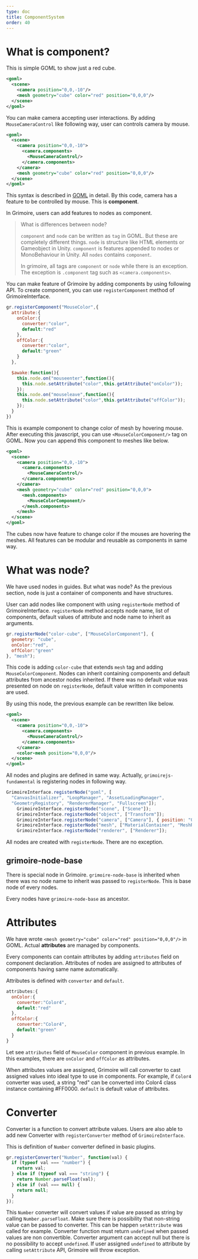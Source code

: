 ```yaml
---
type: doc
title: ComponentSystem
order: 40
---
```

# What is component?

This is simple GOML to show just a red cube.

```xml
<goml>
  <scene>
    <camera position="0,0,-10"/>
    <mesh geometry="cube" color="red" position="0,0,0"/>
  </scene>
</goml>
```

You can make camera accepting user interactions. By adding `MouseCameraControl` like following way, user can controls camera by mouse.

```xml
<goml>
  <scene>
    <camera position="0,0,-10">
      <camera.components>
        <MouseCameraControl/>
      </camera.components>
    </camera>
    <mesh geometry="cube" color="red" position="0,0,0"/>
  </scene>
</goml>
```

This syntax is described in [GOML](/guide/1_essentials/03_goml.html) in detail. By this code, camera has a feature to be controlled by mouse. This is **component**.

In Grimoire, users can add features to nodes as component.

> What is differences between node?
>
> `component` and `node` can be written as `tag` in GOML. But these are completely different things.
> `node` is structure like HTML elements or Gameobject in Unity.
> `component` is features appended to nodes or MonoBehaviour in Unity.
> All `nodes` contains `component`.
>
> In grimoire, all tags are `component` or `node` while there is an exception.
> The exception is `.component` tag such as `<camera.components>`.

You can make feature of Grimoire by adding components by using following API.
To create component, you can use `registerComponent` method of GrimoireInterface.

```javascript
gr.registerComponent("MouseColor",{
  attribute:{
    onColor:{
      converter:"color",
      default:"red"
    },
    offColor:{
      converter:"color",
      default:"green"
    }
  },

  $awake:function(){
    this.node.on("mouseenter",function(){
      this.node.setAttribute("color",this.getAttribute("onColor"));
    });
    this.node.on("mouseleave",function(){
      this.node.setAttribute("color",this.getAttribute("offColor"));
    });
  }
})
```

This is example component to change color of mesh by hovering mouse. After executing this javascript, you can use `<MouseColorComponent/>` tag on GOML.
Now you can append this component to meshes like below.

```xml
<goml>
  <scene>
    <camera position="0,0,-10">
      <camera.components>
        <MouseCameraControl/>
      </camera.components>
    </camera>
    <mesh geometry="cube" color="red" position="0,0,0">
      <mesh.components>
        <MouseColorComponent/>
      </mesh.components>
    </mesh>
  </scene>
</goml>
```

The cubes now have feature to change color if the mouses are hovering the meshes.
All features can be modular and reusable as components in same way.

# What was node?

We have used nodes in guides. But what was node?
As the previous section, node is just a container of components and have structures.

User can add nodes like component with using `registerNode` method of GrimoireInterface.
`registerNode` method accepts node name, list of components, default values of attribute and node name to inherit as arguments.

```javascript
gr.registerNode("color-cube", ["MouseColorComponent"], {
  geometry: "cube",
  onColor:"red",
  offColor:"green"
}, "mesh");
```

This code is adding `color-cube` that extends `mesh` tag and adding `MouseColorComponent`.
Nodes can inherit containing components and default attributes from ancestor nodes inherited.
If there was no default value was presented on node on `registerNode`, default value written in components are used.

By using this node, the previous example can be rewritten like below.

```xml
<goml>
  <scene>
    <camera position="0,0,-10">
      <camera.components>
        <MouseCameraControl/>
      </camera.components>
    </camera>
    <color-mesh position="0,0,0"/>
  </scene>
</goml>
```

All nodes and plugins are defined in same way. Actually, `grimoirejs-fundamental` is registering nodes in following way.

```javascript
GrimoireInterface.registerNode("goml", [
  "CanvasInitializer", "LoopManager", "AssetLoadingManager",
  "GeometryRegistory", "RendererManager", "Fullscreen"]);
    GrimoireInterface.registerNode("scene", ["Scene"]);
    GrimoireInterface.registerNode("object", ["Transform"]);
    GrimoireInterface.registerNode("camera", ["Camera"], { position: "0,0,10" }, "object");
    GrimoireInterface.registerNode("mesh", ["MaterialContainer", "MeshRenderer"], {}, "object");
    GrimoireInterface.registerNode("renderer", ["Renderer"]);
```

All nodes are created with `registerNode`. There are no exception.

## grimoire-node-base

There is special node in Grimoire. `grimoire-node-base` is inherited when there was no node name to inherit was passed to `registerNode`. This is base node of every nodes.

Every nodes have `grimoire-node-base` as ancestor.

# Attributes

We have wrote `<mesh geometry="cube" color="red" position="0,0,0"/>` in GOML.
Actual **attributes** are managed by components.

Every components can contain attributes by adding `attributes` field on component declaration.
Attributes of nodes are assigned to attributes of components having same name automatically.

Attributes is defined with `converter` and `default`.

```javascript
attributes:{
  onColor:{
    converter:"Color4",
    default:"red"
  },
  offColor:{
    converter:"Color4",
    default:"green"
  }
}
```

Let see `attributes` field of `MouseColor` component in previous example.
In this examples, there are `onColor` and `offColor` as attributes.

When attributes values are assigned, Grimoire will call converter to cast assigned values into ideal type to use in components.
For example, if `Color4` converter was used, a string "red" can be converted into Color4 class instance containing #FF0000.
`default` is default value of attributes.

# Converter

Converter is a function to convert attribute values.
Users are also able to add new Converter with `registerConverter` method of `GrimoireInterface`.

This is definition of `Number` converter defined in basic plugins.

```javascript
gr.registerConverter("Number", function(val) {
  if (typeof val === "number") {
    return val;
  } else if (typeof val === "string") {
    return Number.parseFloat(val);
  } else if (val === null) {
    return null;
  }
});
```

This `Number` converter will convert values if value are passed as string by calling `Number.parseFloat`.
Make sure there is possibility that non-string value can be passed to converter. This can be happen `setAttribute` was called for example.
Converter function must return `undefined` when passed values are non convertible.
Converter argument can accept null but there is no possibility to accept `undefined`.
If user assigned `undefined` to attribute by calling `setAttribute` API, Grimoire will throw exception.
